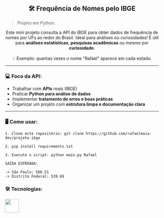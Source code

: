 <h2 align="center">🛠️ Frequência de Nomes pelo IBGE</h2>

> Projeto em Python.  

<p align="center">
Este mini projeto consulta a API do IBGE para obter dados de frequência de nomes por UFs ao redor do Brasil. Ideal para análises ou curiosidades!  
É útil para <b>análises estatísticas</b>, <b>pesquisas acadêmicas</b> ou mesmo por <b>curiosidade</b>.  
<br><br>
💡 Exemplo: quantas vezes o nome "Rafael" aparece em cada estado.
</p>

---

### 💻 Foco da API:  
- Trabalhar com **APIs** reais (IBGE)  
- Praticar **Python para análise de dados**  
- Implementar **tratamento de erros e boas práticas**  
- Organizar um projeto com **estrutura limpa e documentação clara**  

---

### 🖥️ Como usar:
```
1. Clone este repositório: git clone https://github.com/rafaelmaia-dev/projeto-ibge
```

```
2. pip install requirements.txt
```

```
3. Execute o script: python main.py Rafael
```

```
SAÍDA ESPERADA:

-> São Paulo: 560.51
-> Distrito Federal: 539.69
```

### 🛠️ Tecnologias:
<p>
  <img src="https://cdn.jsdelivr.net/gh/devicons/devicon/icons/python/python-original.svg" width="45" />
</p>




